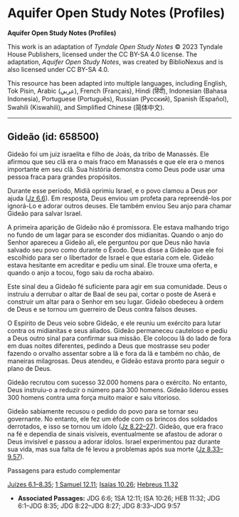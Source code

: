 # Aquifer Open Study Notes (Profiles)

**Aquifer Open Study Notes (Profiles)**

This work is an adaptation of *Tyndale Open Study Notes* © 2023 Tyndale House Publishers, licensed under the CC BY\-SA 4\.0 license. The adaptation, *Aquifer Open Study Notes*, was created by BiblioNexus and is also licensed under CC BY\-SA 4\.0\.

This resource has been adapted into multiple languages, including English, Tok Pisin, Arabic (عربي), French (Français), Hindi (हिंदी), Indonesian (Bahasa Indonesia), Portuguese (Português), Russian (Русский), Spanish (Español), Swahili (Kiswahili), and Simplified Chinese (简体中文).



--------------------------------

## Gideão (id: 658500)

Gideão foi um juiz israelita e filho de Joás, da tribo de Manassés. Ele afirmou que seu clã era o mais fraco em Manassés e que ele era o menos importante em seu clã. Sua história demonstra como Deus pode usar uma pessoa fraca para grandes propósitos.

Durante esse período, Midiã oprimiu Israel, e o povo clamou a Deus por ajuda ([Jz 6\.6](https://ref.ly/Judg6:6)). Em resposta, Deus enviou um profeta para repreendê\-los por ignorá\-Lo e adorar outros deuses. Ele também enviou Seu anjo para chamar Gideão para salvar Israel.

A primeira aparição de Gideão não é promissora. Ele estava malhando trigo no fundo de um lagar para se esconder dos midianitas. Quando o anjo do Senhor apareceu a Gideão ali, ele perguntou por que Deus não havia salvado seu povo como durante o Êxodo. Deus disse a Gideão que ele foi escolhido para ser o libertador de Israel e que estaria com ele. Gideão estava hesitante em acreditar e pediu um sinal. Ele trouxe uma oferta, e quando o anjo a tocou, fogo saiu da rocha abaixo.

Este sinal deu a Gideão fé suficiente para agir em sua comunidade. Deus o instruiu a derrubar o altar de Baal de seu pai, cortar o poste de Aserá e construir um altar para o Senhor em seu lugar. Gideão obedeceu à ordem de Deus e se tornou um guerreiro de Deus contra falsos deuses.

O Espírito de Deus veio sobre Gideão, e ele reuniu um exército para lutar contra os midianitas e seus aliados. Gideão permaneceu cauteloso e pediu a Deus outro sinal para confirmar sua missão. Ele colocou lã do lado de fora em duas noites diferentes, pedindo a Deus que mostrasse seu poder fazendo o orvalho assentar sobre a lã e fora da lã e também no chão, de maneiras milagrosas. Deus atendeu, e Gideão estava pronto para seguir o plano de Deus.

Gideão recrutou com sucesso 32\.000 homens para o exército. No entanto, Deus instruiu\-o a reduzir o número para 300 homens. Gideão liderou esses 300 homens contra uma força muito maior e saiu vitorioso.

Gideão sabiamente recusou o pedido do povo para se tornar seu governante. No entanto, ele fez um éfode com os brincos dos soldados derrotados, e isso se tornou um ídolo ([Jz 8\.22–27](https://ref.ly/Judg8:22-Judg8:27)). Gideão, que era fraco na fé e dependia de sinais visíveis, eventualmente se afastou de adorar o Deus invisível e passou a adorar ídolos. Israel experimentou paz durante sua vida, mas sua falta de fé levou a problemas após sua morte ([Jz 8\.33–9\.57](https://ref.ly/Judg8:33-Judg9:57)).

Passagens para estudo complementar

[Juízes 6\.1–8\.35](https://ref.ly/Judg6:1-Judg8:35); [1 Samuel 12\.11](https://ref.ly/1Sam12:11); [Isaías 10\.26](https://ref.ly/Isa10:26); [Hebreus 11\.32](https://ref.ly/Heb11:32)

* **Associated Passages:** JDG 6:6; 1SA 12:11; ISA 10:26; HEB 11:32; JDG 6:1–JDG 8:35; JDG 8:22–JDG 8:27; JDG 8:33–JDG 9:57

